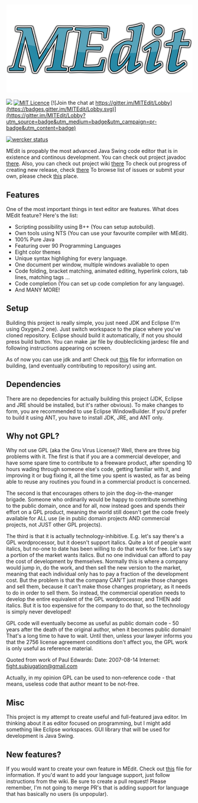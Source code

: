 
<p align="center">
  <img src="https://github.com/KrzysztofSzewczyk/MEdit/blob/master/MEdit.png">
</p>

<a href="https://travis-ci.org/KrzysztofSzewczyk/MEdit"><img src="https://travis-ci.org/KrzysztofSzewczyk/MEdit.svg?branch=master"></a>
[![MIT Licence](https://badges.frapsoft.com/os/mit/mit.svg?v=103)](https://opensource.org/licenses/mit-license.php)
[![Join the chat at https://gitter.im/MITEdit/Lobby](https://badges.gitter.im/MITEdit/Lobby.svg)](https://gitter.im/MITEdit/Lobby?utm_source=badge&utm_medium=badge&utm_campaign=pr-badge&utm_content=badge)

[![wercker status](https://app.wercker.com/status/91d3762acc455ca396941f6a1ab63f5d/m/master "wercker status")](https://app.wercker.com/project/byKey/91d3762acc455ca396941f6a1ab63f5d)

MEdit is propably the most advanced Java Swing code editor that is in existence and continous development.
You can check out project javadoc [there](https://krzysztofszewczyk.github.io/MEdit/).
Also, you can check out project wiki [there](https://github.com/KrzysztofSzewczyk/MEdit/wiki)
To check out progress of creating new release, check [there](https://github.com/KrzysztofSzewczyk/MEdit/projects)
To browse list of issues or submit your own, please check [this](https://github.com/KrzysztofSzewczyk/MEdit/issues) place.

## Features

One of the most important things in text editor are features.
What does MEdit feature? Here's the list:

* Scripting possibility using B++ (You can setup autobuild).
* Own tools using NTS (You can use your favourite compiler with MEdit).
* 100% Pure Java
* Featuring over 90 Programming Languages
* Eight color themes
* Unique syntax highlighing for every language.
* One document per window, multiple windows avaliable to open
* Code folding, bracket matching, animated editing, hyperlink colors, tab lines, matching tags ...
* Code completion (You can set up code completion for any language).
* And MANY MORE!

## Setup

Building this project is really simple, you just need JDK and Eclipse (I'm using
Oxygen.2 one). Just switch workspace to the place where you've cloned repository.
Eclipse should build it automatically, if not you should press build button.
You can make .jar file by doubleclicking jardesc file and following instructions
appearing on screen.

As of now you can use jdk and ant! Check out [this](https://github.com/KrzysztofSzewczyk/MEdit/blob/master/CONTRIBUTING.md) file for information
on building, (and eventually contributing to repository) using ant.

## Dependencies

There are no depedencies for actually building this project (JDK, Eclipse and JRE
should be installed, but it's rather obvious). To make changes to form, you are
recommended to use Eclipse WindowBuilder. If you'd prefer to build it using ANT,
you have to install JDK, JRE, and ANT only.

## Why not GPL?

Why not use GPL (aka the Gnu Virus License)?  Well, there are three
big problems with it.  The first is that if you are a commercial
developer, and have some spare time to contribute to a freeware
product, after spending 10 hours wading through someone else's code,
getting familiar with it, and improving it or bug fixing it, all the
time you spent is wasted, as far as being able to reuse any routines
you found in a commercial product is concerned.  

The second is that encourages others to join the dog-in-the-manger 
brigade.  Someone who ordinarily would be happy to contribute something
to the public domain, once and for all, now instead goes and spends their 
effort on a GPL product, meaning the world still doesn't get the code 
freely available for ALL use (ie in public domain projects AND commercial 
projects, not JUST other GPL projects).

The third is that it is actually technology-inhibitive.  E.g. let's
say there's a GPL wordprocessor, but it doesn't support italics.
Quite a lot of people want italics, but no-one to date has been 
willing to do that work for free.  Let's say a portion of the market
wants italics.  But no one individual can afford to pay the cost of
development by themselves.  Normally this is where a company would
jump in, do the work, and then sell the new version to the market,
meaning that each individual only has to pay a fraction of the
development cost.  But the problem is that the company CAN'T just
make those changes and sell them, because it can't make those
changes proprietary, as it needs to do in order to sell them.  So
instead, the commercial operation needs to develop the entire
equivalent of the GPL wordprocessor, and THEN add italics.  But it
is too expensive for the company to do that, so the technology is
simply never developed!

GPL code will eventually become as useful as public domain code - 50 
years after the death of the original author, when it becomes public 
domain!  That's a long time to have to wait.  Until then, unless your
lawyer informs you that the 2756 license agreement conditions don't 
affect you, the GPL work is only useful as reference material.

Quoted from work of Paul Edwards:
Date:     2007-08-14
Internet: fight.subjugation@gmail.com

Actually, in my opinion GPL can be used to non-reference code - that
means, useless code that author meant to be not-free.

## Misc

This project is my attempt to create useful and full-featured java editor.
Im thinking about it as editor focused on programming, but I might add something
like Eclipse workspaces. GUI library that will be used for development is Java
Swing. 

## New features?

If you would want to create your own feature in MEdit. Check out [this](https://github.com/KrzysztofSzewczyk/MEdit/blob/master/CONTRIBUTING.md) file for information.
If you'd want to add your language support, just follow instructions from the wiki. Be sure
to create a pull request! Please remember, I'm not going to merge PR's that is adding support for language
that has basically no users (is unpopular).
